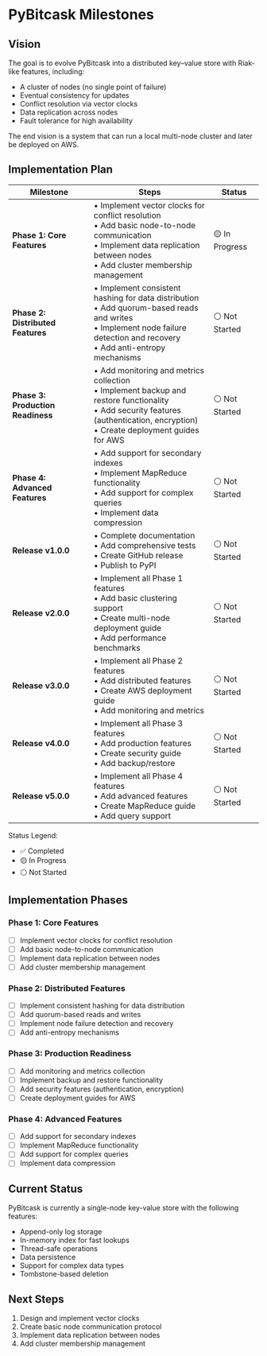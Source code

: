 # PyBitcask Milestones

## Vision

The goal is to evolve PyBitcask into a distributed key–value store with Riak-like features, including:

- A cluster of nodes (no single point of failure)
- Eventual consistency for updates
- Conflict resolution via vector clocks
- Data replication across nodes
- Fault tolerance for high availability

The end vision is a system that can run a local multi-node cluster and later be deployed on AWS.

## Implementation Plan

| Milestone | Steps | Status |
|-----------|-------|--------|
| **Phase 1: Core Features** | • Implement vector clocks for conflict resolution<br>• Add basic node-to-node communication<br>• Implement data replication between nodes<br>• Add cluster membership management | 🟡 In Progress |
| **Phase 2: Distributed Features** | • Implement consistent hashing for data distribution<br>• Add quorum-based reads and writes<br>• Implement node failure detection and recovery<br>• Add anti-entropy mechanisms | ⚪ Not Started |
| **Phase 3: Production Readiness** | • Add monitoring and metrics collection<br>• Implement backup and restore functionality<br>• Add security features (authentication, encryption)<br>• Create deployment guides for AWS | ⚪ Not Started |
| **Phase 4: Advanced Features** | • Add support for secondary indexes<br>• Implement MapReduce functionality<br>• Add support for complex queries<br>• Implement data compression | ⚪ Not Started |
| **Release v1.0.0** | • Complete documentation<br>• Add comprehensive tests<br>• Create GitHub release<br>• Publish to PyPI | ⚪ Not Started |
| **Release v2.0.0** | • Implement all Phase 1 features<br>• Add basic clustering support<br>• Create multi-node deployment guide<br>• Add performance benchmarks | ⚪ Not Started |
| **Release v3.0.0** | • Implement all Phase 2 features<br>• Add distributed features<br>• Create AWS deployment guide<br>• Add monitoring and metrics | ⚪ Not Started |
| **Release v4.0.0** | • Implement all Phase 3 features<br>• Add production features<br>• Create security guide<br>• Add backup/restore | ⚪ Not Started |
| **Release v5.0.0** | • Implement all Phase 4 features<br>• Add advanced features<br>• Create MapReduce guide<br>• Add query support | ⚪ Not Started |

Status Legend:
- ✅ Completed
- 🟡 In Progress
- ⚪ Not Started

## Implementation Phases

### Phase 1: Core Features
- [ ] Implement vector clocks for conflict resolution
- [ ] Add basic node-to-node communication
- [ ] Implement data replication between nodes
- [ ] Add cluster membership management

### Phase 2: Distributed Features
- [ ] Implement consistent hashing for data distribution
- [ ] Add quorum-based reads and writes
- [ ] Implement node failure detection and recovery
- [ ] Add anti-entropy mechanisms

### Phase 3: Production Readiness
- [ ] Add monitoring and metrics collection
- [ ] Implement backup and restore functionality
- [ ] Add security features (authentication, encryption)
- [ ] Create deployment guides for AWS

### Phase 4: Advanced Features
- [ ] Add support for secondary indexes
- [ ] Implement MapReduce functionality
- [ ] Add support for complex queries
- [ ] Implement data compression

## Current Status

PyBitcask is currently a single-node key-value store with the following features:
- Append-only log storage
- In-memory index for fast lookups
- Thread-safe operations
- Data persistence
- Support for complex data types
- Tombstone-based deletion

## Next Steps

1. Design and implement vector clocks
2. Create basic node communication protocol
3. Implement data replication between nodes
4. Add cluster membership management
